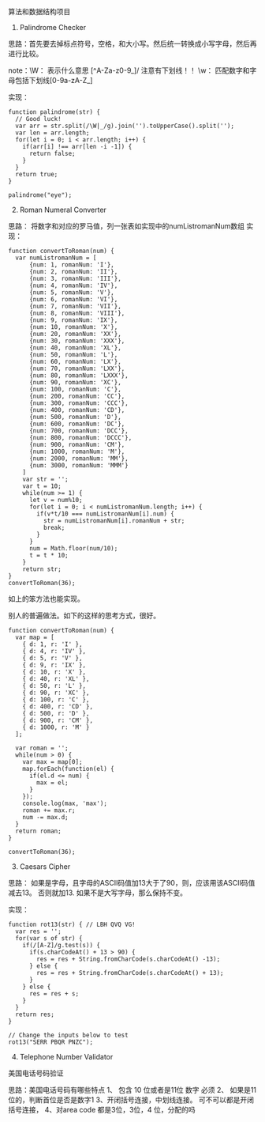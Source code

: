 算法和数据结构项目

1. Palindrome Checker

思路：首先要去掉标点符号，空格，和大小写。然后统一转换成小写字母，然后再进行比较。

note：\W： 表示什么意思 [^A-Za-z0-9_]/  注意有下划线！！
\w： 匹配数字和字母包括下划线[0-9a-zA-Z_]

实现：
```
function palindrome(str) {
  // Good luck!
  var arr = str.split(/\W|_/g).join('').toUpperCase().split('');
  var len = arr.length;
  for(let i = 0; i < arr.length; i++) {
    if(arr[i] !== arr[len -i -1]) {
      return false;
    }
  }
  return true;
}

palindrome("eye");
```

2. Roman Numeral Converter

思路： 将数字和对应的罗马值，列一张表如实现中的numListromanNum数组
实现：
```
function convertToRoman(num) {
  var numListromanNum = [
      {num: 1, romanNum: 'I'},
      {num: 2, romanNum: 'II'},
      {num: 3, romanNum: 'III'},
      {num: 4, romanNum: 'IV'},
      {num: 5, romanNum: 'V'},
      {num: 6, romanNum: 'VI'},
      {num: 7, romanNum: 'VII'},
      {num: 8, romanNum: 'VIII'},
      {num: 9, romanNum: 'IX'},
      {num: 10, romanNum: 'X'},
      {num: 20, romanNum: 'XX'},
      {num: 30, romanNum: 'XXX'},
      {num: 40, romanNum: 'XL'},
      {num: 50, romanNum: 'L'},
      {num: 60, romanNum: 'LX'},
      {num: 70, romanNum: 'LXX'},
      {num: 80, romanNum: 'LXXX'},
      {num: 90, romanNum: 'XC'},
      {num: 100, romanNum: 'C'},
      {num: 200, romanNum: 'CC'},
      {num: 300, romanNum: 'CCC'},
      {num: 400, romanNum: 'CD'},
      {num: 500, romanNum: 'D'},
      {num: 600, romanNum: 'DC'},
      {num: 700, romanNum: 'DCC'},
      {num: 800, romanNum: 'DCCC'},
      {num: 900, romanNum: 'CM'},
      {num: 1000, romanNum: 'M'},
      {num: 2000, romanNum: 'MM'},
      {num: 3000, romanNum: 'MMM'}
    ]
    var str = '';
    var t = 10;
    while(num >= 1) {
      let v = num%10;
      for(let i = 0; i < numListromanNum.length; i++) {
        if(v*t/10 === numListromanNum[i].num) {
          str = numListromanNum[i].romanNum + str;
          break;
        }
      }
      num = Math.floor(num/10);
      t = t * 10;
    }
    return str;
}
convertToRoman(36);
```
如上的笨方法也能实现。

别人的普遍做法。如下的这样的思考方式，很好。
```
function convertToRoman(num) {
  var map = [
    { d: 1, r: 'I' },
    { d: 4, r: 'IV' },
    { d: 5, r: 'V' },
    { d: 9, r: 'IX' },
    { d: 10, r: 'X' },
    { d: 40, r: 'XL' },
    { d: 50, r: 'L' },
    { d: 90, r: 'XC' },
    { d: 100, r: 'C' },
    { d: 400, r: 'CD' },
    { d: 500, r: 'D' },
    { d: 900, r: 'CM' },
    { d: 1000, r: 'M' }
  ];

  var roman = '';
  while(num > 0) {
    var max = map[0];
    map.forEach(function(el) {
      if(el.d <= num) {
        max = el;
      }
    });
    console.log(max, 'max');
    roman += max.r;
    num -= max.d;
  }
  return roman;
}

convertToRoman(36);
```

3. Caesars Cipher

思路： 如果是字母，且字母的ASCII码值加13大于了90，则，应该用该ASCII码值减去13。
否则就加13. 如果不是大写字母，那么保持不变。

实现：
```
function rot13(str) { // LBH QVQ VG!
  var res = '';
  for(var s of str) {
    if(/[A-Z]/g.test(s)) {
      if(s.charCodeAt() + 13 > 90) {
        res = res + String.fromCharCode(s.charCodeAt() -13);
      } else {
        res = res + String.fromCharCode(s.charCodeAt() + 13);
      }
    } else {
      res = res + s;
    }
  }
  return res;
}

// Change the inputs below to test
rot13("SERR PBQR PNZC");
```

4. Telephone Number Validator

美国电话号码验证

思路：美国电话号码有哪些特点
1、 包含 10 位或者是11位 数字 必须
2、 如果是11位的，判断首位是否是数字1
3、开闭括号连接，中划线连接。 可不可以都是开闭括号连接，
4、对area code 都是3位，3位，4 位，分配的吗
